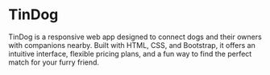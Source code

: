 # TinDog
TinDog is a responsive web app designed to connect dogs and their owners with companions nearby. Built with HTML, CSS, and Bootstrap, it offers an intuitive interface, flexible pricing plans, and a fun way to find the perfect match for your furry friend.
